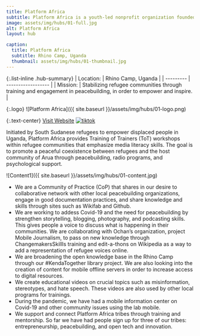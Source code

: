 ```yaml
---
title: Platform Africa
subtitle: Platform Africa is a youth-led nonprofit organization founded in 2017 in the Rhino Camp refugee settlement in the Arua district of northern Uganda.
image: assets/img/hubs/01-full.jpg
alt: Platform Africa
layout: hub

caption:
  title: Platform Africa
  subtitle: Rhino Camp, Uganda
  thumbnail: assets/img/hubs/01-thumbnail.jpg
---
```


{:.list-inline .hub-summary}
| Location: | Rhino Camp, Uganda |
| --------- | ------------------ |
| Mission:  | Stabilizing refugee communities through training and engagement in peacebuilding, in order to empower and inspire. |

{:.logo}
![Platform Africa]({{ site.baseurl }}/assets/img/hubs/01-logo.png)

{:.text-center}
<a href="https://www.platformafrica.ngo/" class="btn btn-primary visit-website" target="_blank">Visit Website</a>  <a href="https://twitter.com/platformngo" class="btn btn-primary visit-website" target="_blank" ><i class="fab fa-twitter"></i></a>  <a href="https://www.facebook.com/PlatformNGO/" class="btn btn-primary visit-website" target="_blank" ><i class="fab fa-facebook-f"></i></a> <a href="https://www.tiktok.com/@platformafrica" class="btn btn-primary visit-website" target="_blank" ><img src="{{ site.baseurl }}/assets/img/tiktok.png" alt="tiktok" style="margin-bottom: 0px;"></a>  <a href="https://www.instagram.com/PlatformNGO/" class="btn btn-primary visit-website" target="_blank"><i class="fab fa-instagram"></i></a>  <a href="https://www.youtube.com/c/platformngo" class="btn btn-primary visit-website" target="_blank" ><i class="fab fa-youtube"></i></a>  <a href="https://www.linkedin.com/company/platformngo/" class="btn btn-primary visit-website" target="_blank" ><i class="fab fa-linkedin"></i></a>



Initiated by South Sudanese refugees to empower displaced people in Uganda, Platform Africa provides Training of Trainers (ToT) workshops within refugee communities that emphasize media literacy skills. The goal is to promote a peaceful coexistence between refugees and the host community of Arua through peacebuilding, radio programs, and psychological support. 

![Content1]({{ site.baseurl }}/assets/img/hubs/01-content.jpg)

- We are a Community of Practice (CoP) that shares in our desire to collaborative network with other local peacebuilding organizations, engage in good documentation practices, and share knowledge and skills through sites such as Wikifab and Github.  
- We are working to addess Covid-19 and the need for peacebuilding by strengthen storytelling, blogging, photography, and podcasting skills. This gives people a voice to discuss what is happening in their communities. We are collaborating with Ochan’s organization, project Mobile Journalism, to pass on new knowledge through ChangemakersSkillls training and edit-a-thons on Wikipedia as a way to add a representation of refugee voices online.
- We are broadening the open knowledge base in the Rhino Camp through our #KendaTogether library project. We are also looking into the creation of content for mobile offline servers in order to increase access to digital resources.
- We create educational videos on crucial topics such as misinformation, stereotypes, and hate speech. These videos are also used by other local programs for trainings.
- During the pandemic, we have had a mobile information center on Covid-19 and other community issues using the lab mobile. 
- We support and connect Platform Africa tribes through training and mentorship. So far we have had people sign up for three of our tribes: entrepreneurship, peacebuilding, and open tech and innovation.

